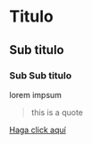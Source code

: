 
# Titulo

## Sub titulo

### Sub Sub titulo

lorem impsum

> this is a quote

[Haga click aquí](www.google.com)